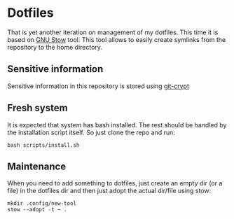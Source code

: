 # Dotfiles

That is yet another iteration on management of my dotfiles. This time it is
based on [GNU Stow][] tool. This tool allows to easily create symlinks from the
repository to the home directory.

## Sensitive information

Sensitive information in this repository is stored using [git-crypt][]

## Fresh system

It is expected that system has bash installed. The rest should be handled by the
installation script itself. So just clone the repo and run:

```
bash scripts/install.sh
```

## Maintenance

When you need to add something to dotfiles, just create an empty dir (or a file)
in the dotfiles dir and then just adopt the actual dir/file using stow:

```
mkdir .config/new-tool
stow --adopt -t ~ .
```




[GNU Stow]: https://www.gnu.org/software/stow
[git-crypt]: https://github.com/AGWA/git-crypt
